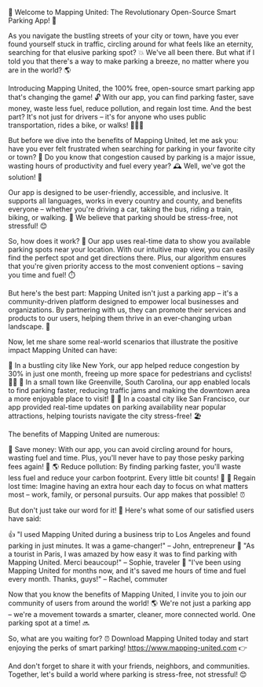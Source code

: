 🚀 Welcome to Mapping United: The Revolutionary Open-Source Smart Parking App! 🚀

As you navigate the bustling streets of your city or town, have you ever found yourself stuck in traffic, circling around for what feels like an eternity, searching for that elusive parking spot? 💥 We've all been there. But what if I told you that there's a way to make parking a breeze, no matter where you are in the world? 🌎

Introducing Mapping United, the 100% free, open-source smart parking app that's changing the game! 🔓 With our app, you can find parking faster, save money, waste less fuel, reduce pollution, and regain lost time. And the best part? It's not just for drivers – it's for anyone who uses public transportation, rides a bike, or walks! 🚴‍♀️🚌

But before we dive into the benefits of Mapping United, let me ask you: have you ever felt frustrated when searching for parking in your favorite city or town? 😤 Do you know that congestion caused by parking is a major issue, wasting hours of productivity and fuel every year? 🕰️ Well, we've got the solution! 👊

Our app is designed to be user-friendly, accessible, and inclusive. It supports all languages, works in every country and county, and benefits everyone – whether you're driving a car, taking the bus, riding a train, biking, or walking. 🌈 We believe that parking should be stress-free, not stressful! 😊

So, how does it work? 🔧 Our app uses real-time data to show you available parking spots near your location. With our intuitive map view, you can easily find the perfect spot and get directions there. Plus, our algorithm ensures that you're given priority access to the most convenient options – saving you time and fuel! ⏱️

But here's the best part: Mapping United isn't just a parking app – it's a community-driven platform designed to empower local businesses and organizations. By partnering with us, they can promote their services and products to our users, helping them thrive in an ever-changing urban landscape. 🌆

Now, let me share some real-world scenarios that illustrate the positive impact Mapping United can have:

🚫 In a bustling city like New York, our app helped reduce congestion by 30% in just one month, freeing up more space for pedestrians and cyclists! 🏃‍♀️
🚌 In a small town like Greenville, South Carolina, our app enabled locals to find parking faster, reducing traffic jams and making the downtown area a more enjoyable place to visit! 🎉
🌊 In a coastal city like San Francisco, our app provided real-time updates on parking availability near popular attractions, helping tourists navigate the city stress-free! 🏖️

The benefits of Mapping United are numerous:

💸 Save money: With our app, you can avoid circling around for hours, wasting fuel and time. Plus, you'll never have to pay those pesky parking fees again! 💸
🌎 Reduce pollution: By finding parking faster, you'll waste less fuel and reduce your carbon footprint. Every little bit counts! 🌟
💪 Regain lost time: Imagine having an extra hour each day to focus on what matters most – work, family, or personal pursuits. Our app makes that possible! ⏰

But don't just take our word for it! 🤔 Here's what some of our satisfied users have said:

👍 "I used Mapping United during a business trip to Los Angeles and found parking in just minutes. It was a game-changer!" – John, entrepreneur
🙌 "As a tourist in Paris, I was amazed by how easy it was to find parking with Mapping United. Merci beaucoup!" – Sophie, traveler
🚗 "I've been using Mapping United for months now, and it's saved me hours of time and fuel every month. Thanks, guys!" – Rachel, commuter

Now that you know the benefits of Mapping United, I invite you to join our community of users from around the world! 🌎 We're not just a parking app – we're a movement towards a smarter, cleaner, more connected world. One parking spot at a time! 🔜

So, what are you waiting for? ⏰ Download Mapping United today and start enjoying the perks of smart parking! https://www.mapping-united.com 👉

And don't forget to share it with your friends, neighbors, and communities. Together, let's build a world where parking is stress-free, not stressful! 😊